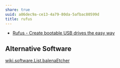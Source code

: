 ```yaml
---
share: true
uuid: a86dec9a-ce13-4a79-80da-5afbac80599d
title: rufus
---
```

* [Rufus - Create bootable USB drives the easy way](https://rufus.ie/en/)

## Alternative Software

[wiki.software.List.balenaEtcher](/undefined)